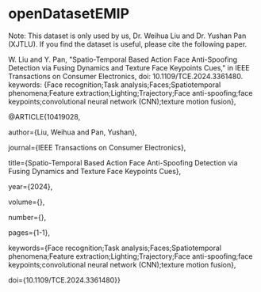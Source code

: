 # openDatasetEMIP

Note: This dataset is only used by us, Dr. Weihua Liu and Dr. Yushan Pan (XJTLU).
If you find the dataset is useful, please cite the following paper. 

W. Liu and Y. Pan, "Spatio-Temporal Based Action Face Anti-Spoofing Detection via Fusing Dynamics and Texture Face Keypoints Cues," in IEEE Transactions on Consumer Electronics, doi: 10.1109/TCE.2024.3361480. keywords: {Face recognition;Task analysis;Faces;Spatiotemporal phenomena;Feature extraction;Lighting;Trajectory;Face anti-spoofing;face keypoints;convolutional neural network (CNN);texture motion fusion}, 


@ARTICLE{10419028,

  author={Liu, Weihua and Pan, Yushan},

  journal={IEEE Transactions on Consumer Electronics}, 

  title={Spatio-Temporal Based Action Face Anti-Spoofing Detection via Fusing Dynamics and Texture Face Keypoints Cues}, 

  year={2024},

  volume={},

  number={},

  pages={1-1},

  keywords={Face recognition;Task analysis;Faces;Spatiotemporal phenomena;Feature extraction;Lighting;Trajectory;Face anti-spoofing;face keypoints;convolutional neural network (CNN);texture motion fusion},

  doi={10.1109/TCE.2024.3361480}}
